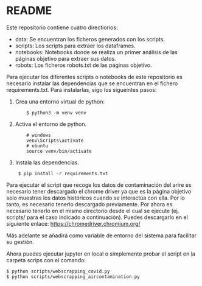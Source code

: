 # README

Este repositorio contiene cuatro directiorios: 

 - data: Se encuentran los ficheros generados con los scripts.
 - scripts: Los scripts para extraer los dataframes.
 - notebooks: Notebooks donde se realiza un primer análisis de las páginas objetivo para extraer sus datos.
 - robots: Los ficheros robots.txt de las páginas objetivo.
 
Para ejecutar los diferentes scripts o notebooks de este repositorio es necesario instalar las 
dependencias que se encuentran en el fichero requirements.txt. Para instalarlas, sigo los sigueintes pasos:

1. Crea una entorno virtual de python:
    ````shell script
        $ python3 -m venv venv
    ````
1. Activa el entorno de python.
    ````shell script
        # windows
        venv\Scripts\activate
        # ubuntu
        source venv/bin/activate
    ````
1. Instala las dependencias.
    ````shell script
     $ pip install -r requirements.txt
    ````

Para ejecutar el script que recoge los datos de contaminación del arire es necesario tener descargado el chrome driver
ya que es la página objetivo solo muestras los datos históricos cuando se interactúa con ella. Por lo tanto, es 
necesario tenerlo descargado previamente. Por ahora es necesario tenerlo en el mismo directorio desde el cual se 
ejecute (ej. scripts/ para el caso indicado a continuación). 
Puedes descargarlo en el siguiente enlace:
    https://chromedriver.chromium.org/

Más adelante se añadirá como variable de entorno del sistema para facilitar su gestión.

Ahora puedes ejecutar jupyter en local o simplemente probar el script en la carpeta scrips con el comando:
````shell script
$ python scripts/webscrapping_covid.py
$ python scripts/webscrapping_aircontamination.py
````

